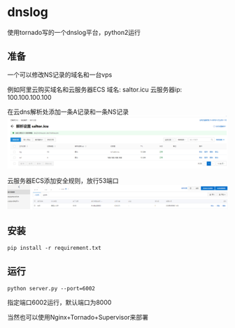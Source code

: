 # dnslog
使用tornado写的一个dnslog平台，python2运行
## 准备
一个可以修改NS记录的域名和一台vps

例如阿里云购买域名和云服务器ECS
域名: saltor.icu
云服务器ip: 100.100.100.100

在云dns解析处添加一条A记录和一条NS记录
![](1.png)

云服务器ECS添加安全规则，放行53端口
![](2.webp)

## 安装
```
pip install -r requirement.txt
```
## 运行
```
python server.py --port=6002
```
指定端口6002运行，默认端口为8000

当然也可以使用Nginx+Tornado+Supervisor来部署


